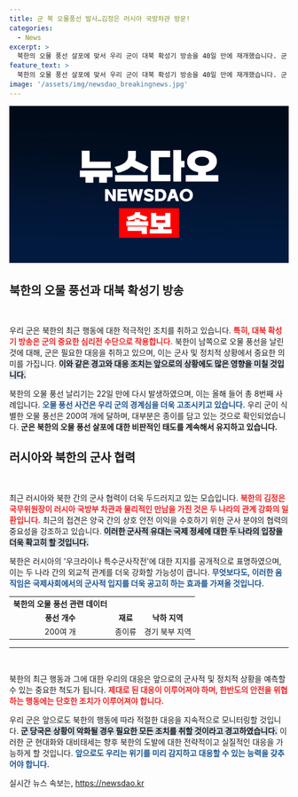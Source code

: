 ```yaml
---
title: 군 북 오물풍선 발사…김정은 러시아 국방차관 방문!
categories:
  - News
excerpt: >
  북한의 오물 풍선 살포에 맞서 우리 군이 대북 확성기 방송을 40일 만에 재개했습니다. 군 당국은 대응을 강화하며 북한 행동에 경고, 긴장감이 고조되고 있습니다!
feature_text: >
  북한의 오물 풍선 살포에 맞서 우리 군이 대북 확성기 방송을 40일 만에 재개했습니다. 군 당국은 대응을 강화하며 북한 행동에 경고, 긴장감이 고조되고 있습니다!
image: '/assets/img/newsdao_breakingnews.jpg'
---
```


<p><img src="/assets/img/newsdao_breakingnews.jpg" alt="bookingtag 속보" /></p>

<h2 data-ke-size="size26">북한의 오물 풍선과 대북 확성기 방송</h2>

<p data-ke-size="size16">&nbsp;</p>

<p>우리 군은 북한의 최근 행동에 대한 적극적인 조치를 취하고 있습니다. <b><span style="color: #ee2323;">특히, 대북 확성기 방송은 군의 중요한 심리전 수단으로 작용합니다.</span></b> 북한이 남쪽으로 오물 풍선을 날린 것에 대해, 군은 필요한 대응을 취하고 있으며, 이는 군사 및 정치적 상황에서 중요한 의미를 가집니다. <b><span style="background-color: #21538527;">이와 같은 경고와 대응 조치는 앞으로의 상황에도 많은 영향을 미칠 것입니다.</span></b> </p>

<p>북한의 오물 풍선 날리기는 22일 만에 다시 발생하였으며, 이는 올해 들어 총 8번째 사례입니다. <b><span style="color: #1a5490;">오물 풍선 사건은 우리 군의 경계심을 더욱 고조시키고 있습니다.</span></b> 우리 군이 식별한 오물 풍선은 200여 개에 달하며, 대부분은 종이를 담고 있는 것으로 확인되었습니다. <b>군은 북한의 오물 풍선 살포에 대한 비판적인 태도를 계속해서 유지하고 있습니다.</b></p>

<h2 data-ke-size="size26">러시아와 북한의 군사 협력</h2>

<p data-ke-size="size16">&nbsp;</p>

<p>최근 러시아와 북한 간의 군사 협력이 더욱 두드러지고 있는 모습입니다. <b><span style="color: #ee2323;">북한의 김정은 국무위원장이 러시아 국방부 차관과 물리적인 만남을 가진 것은 두 나라의 관계 강화의 일환입니다.</span></b> 최근의 접견은 양국 간의 상호 안전 이익을 수호하기 위한 군사 분야의 협력의 중요성을 강조하고 있습니다. <b><span style="background-color: #21538527;">이러한 군사적 유대는 국제 정세에 대한 두 나라의 입장을 더욱 확고히 할 것입니다.</span></b></p>

<p>북한은 러시아의 '우크라이나 특수군사작전'에 대한 지지를 공개적으로 표명하였으며, 이는 두 나라 간의 외교적 관계를 더욱 강화할 가능성이 큽니다. <b><span style="color: #1a5490;">무엇보다도, 이러한 움직임은 국제사회에서의 군사적 입지를 더욱 공고히 하는 효과를 가져올 것입니다.</span></b></p>

<table>
<tr>
<td style="text-align: center; height: 17px;"><b>북한의 오물 풍선 관련 데이터</b></td>
</tr>
<tr>
<td style="text-align: center; height: 17px;"><b>풍선 개수</b></td>
<td style="text-align: center; height: 17px;"><b>재료</b></td>
<td style="text-align: center; height: 17px;"><b>낙하 지역</b></td>
</tr>
<tr>
<td style="text-align: center; height: 17px;">200여 개</td>
<td style="text-align: center; height: 17px;">종이류</td>
<td style="text-align: center; height: 17px;">경기 북부 지역</td>
</tr>
</table>

<hr />

<p data-ke-size="size16">&nbsp;</p>

<p>북한의 최근 행동과 그에 대한 우리의 대응은 앞으로의 군사적 및 정치적 상황을 예측할 수 있는 중요한 척도가 됩니다. <b><span style="color: #ee2323;">제대로 된 대응이 이루어져야 하며, 한반도의 안전을 위협하는 행동에는 단호한 조치가 이루어져야 합니다.</span></b> </p>

<p>우리 군은 앞으로도 북한의 행동에 따라 적절한 대응을 지속적으로 모니터링할 것입니다. <b><span style="background-color: #21538527;">군 당국은 상황이 악화될 경우 필요한 모든 조치를 취할 것이라고 경고하였습니다.</span></b> 이러한 군 현대화와 대비태세는 향후 북한의 도발에 대한 전략적이고 실질적인 대응을 가능하게 할 것입니다. <b><span style="color: #1a5490;">앞으로도 우리는 위기를 미리 감지하고 대응할 수 있는 능력을 갖추어야 합니다.</span></b></p>
실시간 뉴스 속보는, <a href="https://newsdao.kr" rel="dofollow">https://newsdao.kr</a>


